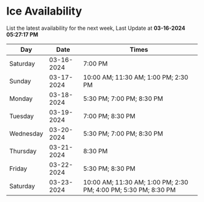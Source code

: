 # Ice Availability

List the latest availability for the next week, Last Update at **03-16-2024 05:27:17 PM**

| Day         | Date        | Times       |
| ----------- | ----------- | ----------- |
|Saturday|03-16-2024|7:00 PM|
|Sunday|03-17-2024|10:00 AM; 11:30 AM; 1:00 PM; 2:30 PM|
|Monday|03-18-2024|5:30 PM; 7:00 PM; 8:30 PM|
|Tuesday|03-19-2024|7:00 PM; 8:30 PM|
|Wednesday|03-20-2024|5:30 PM; 7:00 PM; 8:30 PM|
|Thursday|03-21-2024|8:30 PM|
|Friday|03-22-2024|5:30 PM; 8:30 PM|
|Saturday|03-23-2024|10:00 AM; 11:30 AM; 1:00 PM; 2:30 PM; 4:00 PM; 5:30 PM; 8:30 PM|
